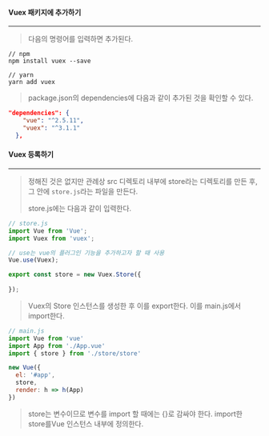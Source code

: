 #### Vuex 패키지에 추가하기

------

> 다음의 명령어를 입력하면 추가된다.

```
// npm
npm install vuex --save

// yarn
yarn add vuex
```

> package.json의 dependencies에  다음과 같이 추가된 것을 확인할 수 있다.

```json
"dependencies": {
    "vue": "^2.5.11",
    "vuex": "^3.1.1"
  },
```





#### Vuex 등록하기

------

> 정해진 것은 없지만 관례상 src 디렉토리 내부에 store라는 디렉토리를 만든 후, 그 안에 `store.js`라는 파일을 만든다.
>
> store.js에는 다음과 같이 입력한다.

```javascript
// store.js
import Vue from 'Vue';
import Vuex from 'vuex';

// use는 vue의 플러그인 기능을 추가하고자 할 때 사용
Vue.use(Vuex);

export const store = new Vuex.Store({
    
});
```



> Vuex의 Store 인스턴스를 생성한 후 이를 export한다. 이를 main.js에서 import한다.

```javascript
// main.js
import Vue from 'vue'
import App from './App.vue'
import { store } from './store/store'

new Vue({
  el: '#app',
  store,
  render: h => h(App)
})
```

> store는 변수이므로 변수를 import 할 때에는 {}로 감싸야 한다. import한 store를Vue 인스턴스 내부에 정의한다.



